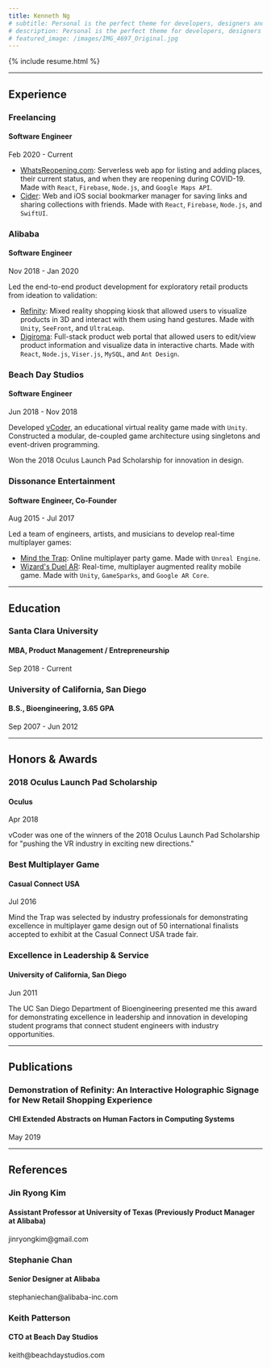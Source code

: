```yaml
---
title: Kenneth Ng
# subtitle: Personal is the perfect theme for developers, designers and other creatives.
# description: Personal is the perfect theme for developers, designers and other creatives.
# featured_image: /images/IMG_4697_Original.jpg
---
```


{% include resume.html %}

---

## Experience

### Freelancing

#### Software Engineer

<caption>Feb 2020 - Current</caption>

- [WhatsReopening.com](/whats-reopening): Serverless web app for listing and adding places, their current status, and when they are reopening during COVID-19. Made with `React`, `Firebase`, `Node.js`, and `Google Maps API`. 
- [Cider](/cider): Web and iOS social bookmarker manager for saving links and sharing collections with friends. Made with `React`, `Firebase`, `Node.js`, and `SwiftUI`. 

### Alibaba

#### Software Engineer

<caption>Nov 2018 - Jan 2020</caption>

Led the end-to-end product development for exploratory retail products from ideation to validation:

- [Refinity](/refinity): Mixed reality shopping kiosk that allowed users to visualize products in 3D and interact with them using hand gestures. Made with `Unity`, `SeeFront`, and `UltraLeap`. 
- [Digiroma](/digiroma): Full-stack product web portal that allowed users to edit/view product information and visualize data in interactive charts. Made with `React`, `Node.js`, `Viser.js`, `MySQL`, and `Ant Design`.

### Beach Day Studios

#### Software Engineer

<caption>Jun 2018 - Nov 2018</caption>

Developed [vCoder](/vcoder), an educational virtual reality game made with `Unity`. Constructed a modular, de-coupled game architecture using singletons and event-driven programming. 

Won the 2018 Oculus Launch Pad Scholarship for innovation in design. 

### Dissonance Entertainment

#### Software Engineer, Co-Founder

<caption>Aug 2015 - Jul 2017</caption>

Led a team of engineers, artists, and musicians to develop real-time multiplayer games:  

- [Mind the Trap](/mind-the-trap): Online multiplayer party game. Made with `Unreal Engine`. 
- [Wizard's Duel AR](/wizards-duel-ar): Real-time, multiplayer augmented reality mobile game. Made with `Unity`, `GameSparks`, and `Google AR Core`.   

---

## Education

### Santa Clara University

#### MBA, Product Management / Entrepreneurship

<caption>Sep 2018 - Current</caption>

### University of California, San Diego

#### B.S., Bioengineering, 3.65 GPA

<caption>Sep 2007 - Jun 2012</caption>

---

## Honors & Awards

### 2018 Oculus Launch Pad Scholarship 

#### Oculus

<caption>Apr 2018</caption>

vCoder was one of the winners of the 2018 Oculus Launch Pad Scholarship for "pushing the VR industry in exciting new directions."

### Best Multiplayer Game

#### Casual Connect USA

<caption>Jul 2016</caption>

Mind the Trap was selected by industry professionals for demonstrating excellence in multiplayer game design out of 50 international finalists accepted to exhibit at the Casual Connect USA trade fair.

### Excellence in Leadership & Service

#### University of California, San Diego

<caption>Jun 2011</caption>

The UC San Diego Department of Bioengineering presented me this award for demonstrating excellence in leadership and innovation in developing student programs that connect student engineers with industry opportunities.

---

## Publications

### Demonstration of Refinity: An Interactive Holographic Signage for New Retail Shopping Experience

#### CHI Extended Abstracts on Human Factors in Computing Systems

<caption>May 2019</caption>

--- 

## References

### Jin Ryong Kim

#### Assistant Professor at University of Texas (Previously Product Manager at Alibaba)

<caption>jinryongkim@gmail.com</caption>

### Stephanie Chan

#### Senior Designer at Alibaba

<caption>stephaniechan@alibaba-inc.com</caption>

### Keith Patterson

#### CTO at Beach Day Studios

<caption>keith@beachdaystudios.com</caption>

